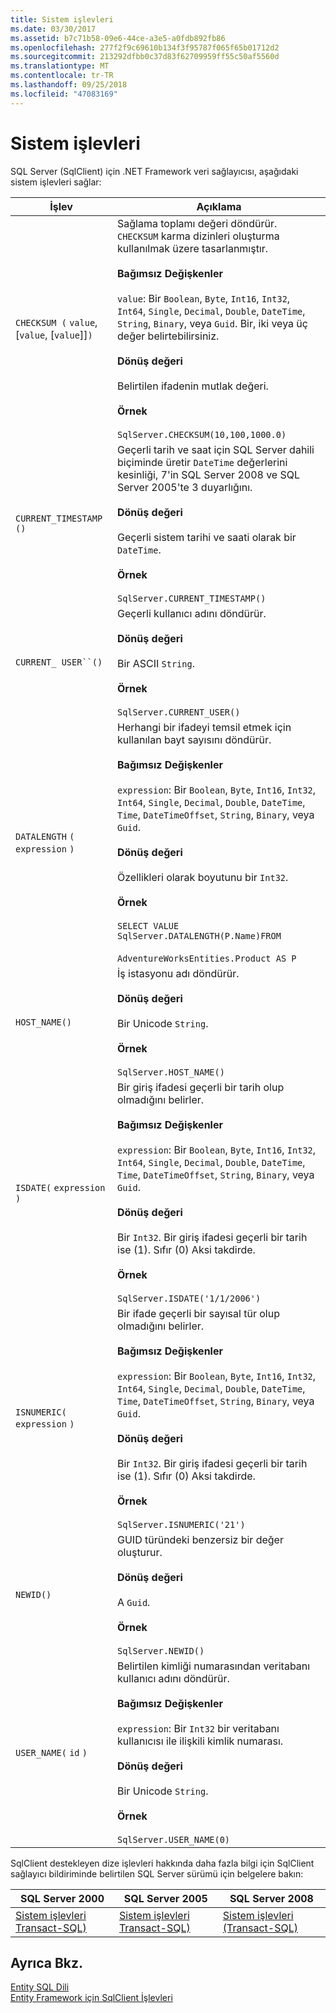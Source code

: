 ```yaml
---
title: Sistem işlevleri
ms.date: 03/30/2017
ms.assetid: b7c71b58-09e6-44ce-a3e5-a0fdb892fb86
ms.openlocfilehash: 277f2f9c69610b134f3f95787f065f65b01712d2
ms.sourcegitcommit: 213292dfbb0c37d83f62709959ff55c50af5560d
ms.translationtype: MT
ms.contentlocale: tr-TR
ms.lasthandoff: 09/25/2018
ms.locfileid: "47083169"
---
```

# <a name="system-functions"></a>Sistem işlevleri
SQL Server (SqlClient) için .NET Framework veri sağlayıcısı, aşağıdaki sistem işlevleri sağlar:  
  
|İşlev|Açıklama|  
|--------------|-----------------|  
|`CHECKSUM (` `value`, [`value`, [`value`]]`)`|Sağlama toplamı değeri döndürür. `CHECKSUM` karma dizinleri oluşturma kullanılmak üzere tasarlanmıştır.<br /><br /> **Bağımsız Değişkenler**<br /><br /> `value`: Bir `Boolean`, `Byte`, `Int16`, `Int32`, `Int64`, `Single`, `Decimal`, `Double`, `DateTime`, `String`, `Binary`, veya `Guid`. Bir, iki veya üç değer belirtebilirsiniz.<br /><br /> **Dönüş değeri**<br /><br /> Belirtilen ifadenin mutlak değeri.<br /><br /> **Örnek**<br /><br /> `SqlServer.CHECKSUM(10,100,1000.0)`|  
|`CURRENT_TIMESTAMP ()`|Geçerli tarih ve saat için SQL Server dahili biçiminde üretir `DateTime` değerlerini kesinliği, 7'in SQL Server 2008 ve SQL Server 2005'te 3 duyarlığını.<br /><br /> **Dönüş değeri**<br /><br /> Geçerli sistem tarihi ve saati olarak bir `DateTime`.<br /><br /> **Örnek**<br /><br /> `SqlServer.CURRENT_TIMESTAMP()`|  
|`CURRENT_ USER``()`|Geçerli kullanıcı adını döndürür.<br /><br /> **Dönüş değeri**<br /><br /> Bir ASCII `String`.<br /><br /> **Örnek**<br /><br /> `SqlServer.CURRENT_USER()`|  
|`DATALENGTH` `(` `expression` `)`|Herhangi bir ifadeyi temsil etmek için kullanılan bayt sayısını döndürür.<br /><br /> **Bağımsız Değişkenler**<br /><br /> `expression`: Bir `Boolean`, `Byte`, `Int16`, `Int32`, `Int64`, `Single`, `Decimal`, `Double`, `DateTime`, `Time`, `DateTimeOffset`, `String`, `Binary`, veya `Guid`.<br /><br /> **Dönüş değeri**<br /><br /> Özellikleri olarak boyutunu bir `Int32`.<br /><br /> **Örnek**<br /><br /> `SELECT VALUE SqlServer.DATALENGTH(P.Name)FROM`<br /><br /> `AdventureWorksEntities.Product AS P`|  
|`HOST_NAME()`|İş istasyonu adı döndürür.<br /><br /> **Dönüş değeri**<br /><br /> Bir Unicode `String`.<br /><br /> **Örnek**<br /><br /> `SqlServer.HOST_NAME()`|  
|`ISDATE(` `expression` `)`|Bir giriş ifadesi geçerli bir tarih olup olmadığını belirler.<br /><br /> **Bağımsız Değişkenler**<br /><br /> `expression`: Bir `Boolean`, `Byte`, `Int16`, `Int32`, `Int64`, `Single`, `Decimal`, `Double`, `DateTime`, `Time`, `DateTimeOffset`, `String`, `Binary`, veya `Guid`.<br /><br /> **Dönüş değeri**<br /><br /> Bir `Int32`. Bir giriş ifadesi geçerli bir tarih ise (1). Sıfır (0) Aksi takdirde.<br /><br /> **Örnek**<br /><br /> `SqlServer.ISDATE('1/1/2006')`|  
|`ISNUMERIC(` `expression` `)`|Bir ifade geçerli bir sayısal tür olup olmadığını belirler.<br /><br /> **Bağımsız Değişkenler**<br /><br /> `expression`: Bir `Boolean`, `Byte`, `Int16`, `Int32`, `Int64`, `Single`, `Decimal`, `Double`, `DateTime`, `Time`, `DateTimeOffset`, `String`, `Binary`, veya `Guid`.<br /><br /> **Dönüş değeri**<br /><br /> Bir `Int32`. Bir giriş ifadesi geçerli bir tarih ise (1). Sıfır (0) Aksi takdirde.<br /><br /> **Örnek**<br /><br /> `SqlServer.ISNUMERIC('21')`|  
|`NEWID()`|GUID türündeki benzersiz bir değer oluşturur.<br /><br /> **Dönüş değeri**<br /><br /> A `Guid`.<br /><br /> **Örnek**<br /><br /> `SqlServer.NEWID()`|  
|`USER_NAME(` `id` `)`|Belirtilen kimliği numarasından veritabanı kullanıcı adını döndürür.<br /><br /> **Bağımsız Değişkenler**<br /><br /> `expression`: Bir `Int32` bir veritabanı kullanıcısı ile ilişkili kimlik numarası.<br /><br /> **Dönüş değeri**<br /><br /> Bir Unicode `String`.<br /><br /> **Örnek**<br /><br /> `SqlServer.USER_NAME(0)`|  
  
 SqlClient destekleyen dize işlevleri hakkında daha fazla bilgi için SqlClient sağlayıcı bildiriminde belirtilen SQL Server sürümü için belgelere bakın:  
  
|SQL Server 2000|SQL Server 2005|SQL Server 2008|  
|---------------------|---------------------|---------------------|  
|[Sistem işlevleri Transact-SQL)](https://go.microsoft.com/fwlink/?LinkId=115918)|[Sistem işlevleri Transact-SQL)](https://go.microsoft.com/fwlink/?LinkId=115917)|[Sistem işlevleri (Transact-SQL)](https://go.microsoft.com/fwlink/?LinkId=115919)|  
  
## <a name="see-also"></a>Ayrıca Bkz.  
 [Entity SQL Dili](../../../../../docs/framework/data/adonet/ef/language-reference/entity-sql-language.md)  
 [Entity Framework için SqlClient İşlevleri](../../../../../docs/framework/data/adonet/ef/sqlclient-for-ef-functions.md)
